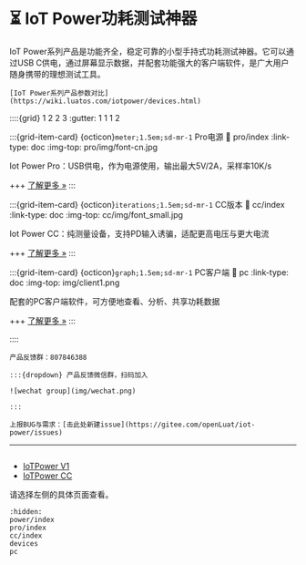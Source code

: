 # ⏳ IoT Power功耗测试神器

IoT Power系列产品是功能齐全，稳定可靠的小型手持式功耗测试神器。它可以通过USB C供电，通过屏幕显示数据，并配套功能强大的客户端软件，是广大用户随身携带的理想测试工具。

```{note}
[IoT Power系列产品参数对比](https://wiki.luatos.com/iotpower/devices.html)
```

::::{grid} 1 2 2 3
:gutter: 1 1 1 2

:::{grid-item-card} {octicon}`meter;1.5em;sd-mr-1` Pro电源
:link: pro/index
:link-type: doc
:img-top: pro/img/font-cn.jpg

Iot Power Pro：USB供电，作为电源使用，输出最大5V/2A，采样率10K/s

+++
[了解更多 »](power/index)
:::

:::{grid-item-card} {octicon}`iterations;1.5em;sd-mr-1` CC版本
:link: cc/index
:link-type: doc
:img-top: cc/img/font_small.jpg

Iot Power CC：纯测量设备，支持PD输入诱骗，适配更高电压与更大电流

+++
[了解更多 »](cc/index)
:::

:::{grid-item-card} {octicon}`graph;1.5em;sd-mr-1` PC客户端
:link: pc
:link-type: doc
:img-top: img/client1.png

配套的PC客户端软件，可方便地查看、分析、共享功耗数据

+++
[了解更多 »](pc)
:::

::::

```{notice}
产品反馈群：807846388

:::{dropdown} 产品反馈微信群，扫码加入

![wechat group](img/wechat.png)

:::

```

```{note}
上报BUG与需求：[击此处新建issue](https://gitee.com/openLuat/iot-power/issues)
```

---

```{rubric} 更多资料
```

- [IoTPower V1](power/index)
- [IoTPower CC](cc/index)

请选择左侧的具体页面查看。

```{toctree}
:hidden:
power/index
pro/index
cc/index
devices
pc
```
